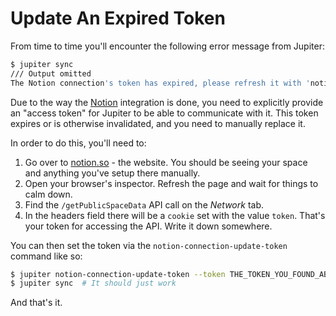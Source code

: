 # Update An Expired Token

From time to time you'll encounter the following error message from Jupiter:

```bash
$ jupiter sync
/// Output omitted
The Notion connection's token has expired, please refresh it with 'notion-connection-update-token'
```

Due to the way the [Notion](https://notion.so) integration is done, you need to explicitly provide an "access token"
for Jupiter to be able to communicate with it. This token expires or is otherwise invalidated, and you need to manually
replace it.

In order to do this, you'll need to:

1. Go over to [notion.so](https://www.notion.so/) - the website. You should be seeing your space and anything you've
   setup there manually.
1. Open your browser's inspector. Refresh the page and wait for things to calm down.
1. Find the `/getPublicSpaceData` API call on the _Network_ tab.
1. In the headers field there will be a `cookie` set with the value `token`. That's your token for accessing the API.
   Write it down somewhere.

You can then set the token via the `notion-connection-update-token` command like so:

```bash
$ jupiter notion-connection-update-token --token THE_TOKEN_YOU_FOUND_ABOVE
$ jupiter sync  # It should just work
```

And that's it.
